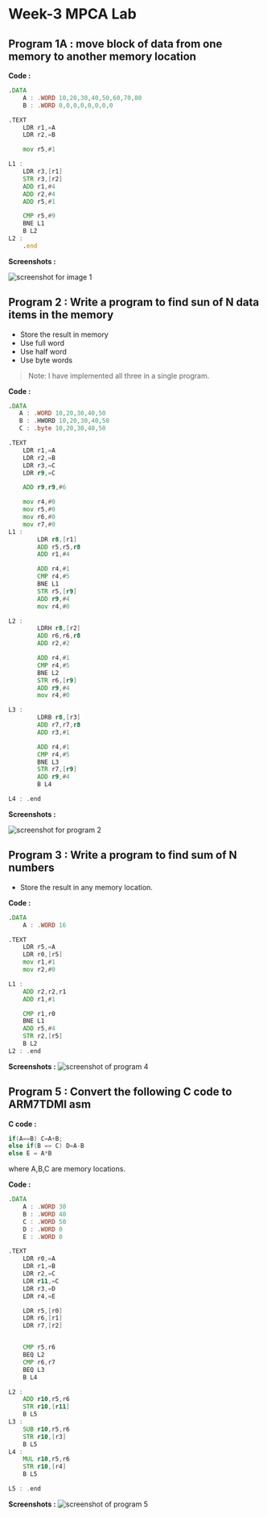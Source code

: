 # Week-3 MPCA Lab 

## Program 1A : move block of data from one memory to another memory location

**Code :**


```asm
.DATA
    A : .WORD 10,20,30,40,50,60,70,80
	B : .WORD 0,0,0,0,0,0,0,0

.TEXT
    LDR r1,=A
    LDR r2,=B

    mov r5,#1

L1 : 
    LDR r3,[r1]
    STR r3,[r2]
    ADD r1,#4
    ADD r2,#4
    ADD r5,#1

    CMP r5,#9
    BNE L1
    B L2
L2 : 
    .end
```

**Screenshots :**

![screenshot for image 1](./1.png)

## Program 2 : Write a program to find sun of N data items in the memory

- Store the result in memory 
- Use full word
- Use half word 
- Use byte words

> Note: I have implemented all three in a single program.

**Code :**

```asm
.DATA 
   A : .WORD 10,20,30,40,50
   B : .HWORD 10,20,30,40,50
   C : .byte 10,20,30,40,50

.TEXT 
    LDR r1,=A
    LDR r2,=B 
    LDR r3,=C
    LDR r9,=C 

    ADD r9,r9,#6

    mov r4,#0
    mov r5,#0
    mov r6,#0
    mov r7,#0
L1 :
        LDR r8,[r1]
        ADD r5,r5,r8
        ADD r1,#4

        ADD r4,#1
        CMP r4,#5
        BNE L1
        STR r5,[r9]
        ADD r9,#4
        mov r4,#0

L2 : 
        LDRH r8,[r2]
        ADD r6,r6,r8
        ADD r2,#2

        ADD r4,#1
        CMP r4,#5
        BNE L2
        STR r6,[r9]
        ADD r9,#4
        mov r4,#0

L3 :
        LDRB r8,[r3]
        ADD r7,r7,r8
        ADD r3,#1

        ADD r4,#1
        CMP r4,#5
        BNE L3
        STR r7,[r9]
        ADD r9,#4
        B L4

L4 : .end
```

**Screenshots :**

![screenshot for program 2](./2.png)

## Program 3 : Write a program to find sum of N numbers

- Store the result in any memory location.

**Code :**
```asm
.DATA
    A : .WORD 16

.TEXT
    LDR r5,=A
    LDR r0,[r5]
    mov r1,#1 
    mov r2,#0 

L1 : 
    ADD r2,r2,r1
    ADD r1,#1

    CMP r1,r0
    BNE L1
    ADD r5,#4
    STR r2,[r5]
    B L2 
L2 : .end
```
**Screenshots :**
![screenshot of program 4](./3.png)

## Program 5 : Convert the following C code to ARM7TDMI asm

**C code :**
```c 
if(A==B) C=A+B;
else if(B == C) D=A-B
else E = A*B
```

where A,B,C are memory locations.

**Code :**
```asm
.DATA
    A : .WORD 30
    B : .WORD 40
    C : .WORD 50
    D : .WORD 0
    E : .WORD 0

.TEXT
    LDR r0,=A
    LDR r1,=B
    LDR r2,=C
    LDR r11,=C
    LDR r3,=D 
    LDR r4,=E

    LDR r5,[r0]
    LDR r6,[r1]
    LDR r7,[r2]


    CMP r5,r6
    BEQ L2
    CMP r6,r7
    BEQ L3
    B L4

L2 :
    ADD r10,r5,r6
    STR r10,[r11]
    B L5
L3 :
    SUB r10,r5,r6
    STR r10,[r3]
    B L5
L4 :
    MUL r10,r5,r6
    STR r10,[r4]
    B L5

L5 : .end
```

**Screenshots :**
![screenshot of program 5](./5.png)
